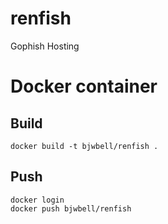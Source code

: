 # renfish
Gophish Hosting

# Docker container
## Build

```
docker build -t bjwbell/renfish .
```
## Push
```
docker login
docker push bjwbell/renfish

```

